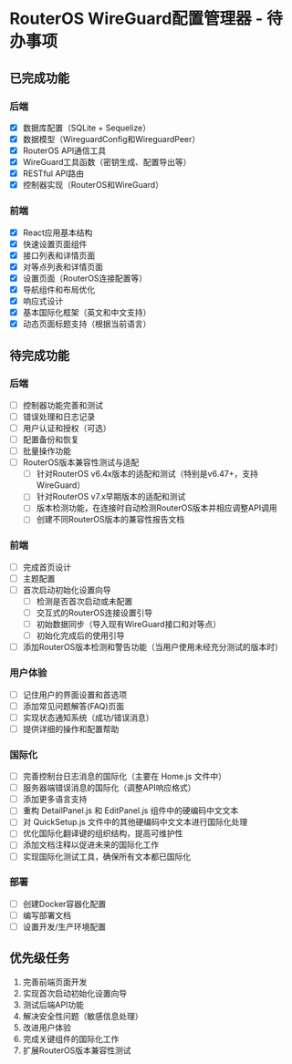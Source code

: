 # RouterOS WireGuard配置管理器 - 待办事项

## 已完成功能

### 后端
- [x] 数据库配置（SQLite + Sequelize）
- [x] 数据模型（WireguardConfig和WireguardPeer）
- [x] RouterOS API通信工具
- [x] WireGuard工具函数（密钥生成、配置导出等）
- [x] RESTful API路由
- [x] 控制器实现（RouterOS和WireGuard）

### 前端
- [x] React应用基本结构
- [x] 快速设置页面组件
- [x] 接口列表和详情页面
- [x] 对等点列表和详情页面
- [x] 设置页面（RouterOS连接配置等）
- [x] 导航组件和布局优化
- [x] 响应式设计
- [x] 基本国际化框架（英文和中文支持）
- [x] 动态页面标题支持（根据当前语言）

## 待完成功能

### 后端
- [ ] 控制器功能完善和测试
- [ ] 错误处理和日志记录
- [ ] 用户认证和授权（可选）
- [ ] 配置备份和恢复
- [ ] 批量操作功能
- [ ] RouterOS版本兼容性测试与适配
  - [ ] 针对RouterOS v6.4x版本的适配和测试（特别是v6.47+，支持WireGuard）
  - [ ] 针对RouterOS v7.x早期版本的适配和测试
  - [ ] 版本检测功能，在连接时自动检测RouterOS版本并相应调整API调用
  - [ ] 创建不同RouterOS版本的兼容性报告文档

### 前端
- [ ] 完成首页设计
- [ ] 主题配置
- [ ] 首次启动初始化设置向导
  - [ ] 检测是否首次启动或未配置
  - [ ] 交互式的RouterOS连接设置引导
  - [ ] 初始数据同步（导入现有WireGuard接口和对等点）
  - [ ] 初始化完成后的使用引导
- [ ] 添加RouterOS版本检测和警告功能（当用户使用未经充分测试的版本时）

### 用户体验
- [ ] 记住用户的界面设置和首选项
- [ ] 添加常见问题解答(FAQ)页面
- [ ] 实现状态通知系统（成功/错误消息）
- [ ] 提供详细的操作和配置帮助

### 国际化
- [ ] 完善控制台日志消息的国际化（主要在 Home.js 文件中）
- [ ] 服务器端错误消息的国际化（调整API响应格式）
- [ ] 添加更多语言支持
- [ ] 重构 DetailPanel.js 和 EditPanel.js 组件中的硬编码中文文本
- [ ] 对 QuickSetup.js 文件中的其他硬编码中文文本进行国际化处理
- [ ] 优化国际化翻译键的组织结构，提高可维护性
- [ ] 添加文档注释以促进未来的国际化工作
- [ ] 实现国际化测试工具，确保所有文本都已国际化

### 部署
- [ ] 创建Docker容器化配置
- [ ] 编写部署文档
- [ ] 设置开发/生产环境配置

## 优先级任务
1. 完善前端页面开发
2. 实现首次启动初始化设置向导
3. 测试后端API功能
4. 解决安全性问题（敏感信息处理）
5. 改进用户体验
6. 完成关键组件的国际化工作 
7. 扩展RouterOS版本兼容性测试 